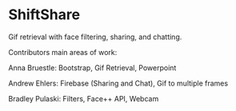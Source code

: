 # ShiftShare
Gif retrieval with face filtering, sharing, and chatting.

Contributors main areas of work:

Anna Bruestle: Bootstrap, Gif Retrieval, Powerpoint

Andrew Ehlers: Firebase (Sharing and Chat), Gif to multiple frames

Bradley Pulaski: Filters, Face++ API, Webcam
